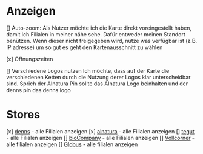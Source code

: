 # Anzeigen
[] Auto-zoom: Als Nutzer möchte ich die Karte direkt voreingestellt haben, damit ich Filialen in meiner nähe sehe. Dafür entweder meinen Standort benützen. Wenn dieser nicht freigegeben wird, nutze was verfügbar ist (z.B. IP adresse) um so gut es geht den Kartenausschnitt zu wählen

[x] Öffnungszeiten

[] Verschiedene Logos nutzen
Ich möchte, dass auf der Karte die verschiedenen Ketten durch die Nutzung derer Logos klar unterscheidbar sind. Sprich der Alnatura Pin sollte das Alnatura Logo beinhalten und der denns pin das denns logo

# Stores
[x] [denns](https://www.biomarkt.de/marktindex/) - alle Filialen anzeigen
[x] [alnatura](https://www.alnatura.de/de-de/maerkte/marktseiten/) - alle Filialen anzeigen
[] [tegut](https://www.tegut.com/maerkte/marktsuche.html?mksearch%5Baddress%5D=&mksearch%5Bsubmit%5D=1&mksearch%5Bcoordinates%5D=&mksearch%5Bfq%5D%5Battributes_mi%5D=&mksearch%5Bfq%5D%5Bcategory_i%5D=&mksearch%5Bopening_times%5D=) - alle Filialen anzeigen
[] [bioCompany](https://www.biocompany.de/bio-company-markt-finden/) - alle Filialen anzeigen
[] [Vollcorner](https://www.vollcorner.de/standorte/biomaerkte/) - alle filialen anzeigen
[] [Globus](https://www.globus.de/maerkte.php) - alle filialen anzeigen
